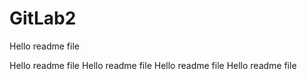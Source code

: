 # GitLab2


Hello readme file

Hello readme file
Hello readme file
Hello readme file
Hello readme file
